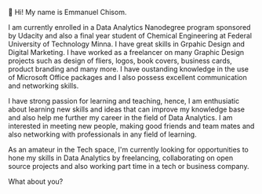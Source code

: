 👋 Hi! My name is Emmanuel Chisom.

I am currently enrolled in a Data Analytics Nanodegree program sponsored by Udacity and also a final year student of Chemical Engineering at Federal University of Technology Minna. I have great skills in Grpahic Design and Digital Marketing. I have worked as a freelancer on many Graphic Design projects such as design of fliers, logos, book covers, business cards, product branding and many more. I have oustanding knowledge in the use of Microsoft Office packages and I also possess excellent communication and networking skills.

I have strong passion for learning and teaching, hence, I am enthusiatic about learning new skills and ideas that can improve my knowledge base and also help me further my career in the field of Data Analytics. I am interested in meeting new people, making good friends and team mates and also networking with professionals in any field of learning.

As an amateur in the Tech space, I'm currently looking for opportunities to hone my skills in Data Analytics by freelancing, collaborating on open source projects and also working part time in a tech or business company.

What about you?
